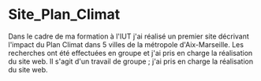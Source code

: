 # Site_Plan_Climat
Dans le cadre de ma formation à l'IUT j'ai réalisé un premier site décrivant l'impact du Plan Climat dans 5 villes de la métropole d'Aix-Marseille. Les recherches ont été effectuées en groupe et j'ai pris en charge la réalisation du site web. Il s'agit d'un travail de groupe ; j'ai pris en charge la réalisation du site web.
